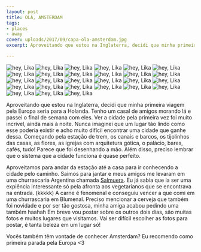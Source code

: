 ```yaml
---
layout: post
title: OLÁ, AMSTERDAM
tags:
- places
- away
cover: uploads/2017/09/capa-ola-amsterdam.jpg
excerpt: Aproveitando que estou na Inglaterra, decidi que minha primeira viagem pela Europa seria para a Holanda. Tenho um casal de amigos morando lá e passei o final de semana com eles. Ver a cidade pela primeira vez foi muito incrível, ainda mais à noite.

---
```


<img class="blog-post-image" src="{{ site.baseUrl }}/uploads/2017/09/amsterdam-dia1-01.jpg" alt="hey, Lika"/>

<img class="blog-post-image" src="{{ site.baseUrl }}/uploads/2017/09/amsterdam-dia1-02.jpg" alt="hey, Lika"/>

<img class="blog-post-image" src="{{ site.baseUrl }}/uploads/2017/09/amsterdam-dia1-03.jpg" alt="hey, Lika"/>

<img class="blog-post-image" src="{{ site.baseUrl }}/uploads/2017/09/amsterdam-dia1-04.jpg" alt="hey, Lika"/>

<img class="blog-post-image" src="{{ site.baseUrl }}/uploads/2017/09/amsterdam-dia1-05.jpg" alt="hey, Lika"/>

<img class="blog-post-image" src="{{ site.baseUrl }}/uploads/2017/09/amsterdam-dia1-06.jpg" alt="hey, Lika"/>

<img class="blog-post-image" src="{{ site.baseUrl }}/uploads/2017/09/amsterdam-dia1-07.jpg" alt="hey, Lika"/>

<img class="blog-post-image" src="{{ site.baseUrl }}/uploads/2017/09/amsterdam-dia1-08.jpg" alt="hey, Lika"/>

<img class="blog-post-image" src="{{ site.baseUrl }}/uploads/2017/09/amsterdam-dia1-09.jpg" alt="hey, Lika"/>

<img class="blog-post-image" src="{{ site.baseUrl }}/uploads/2017/09/amsterdam-dia1-10.jpg" alt="hey, Lika"/>

<img class="blog-post-image" src="{{ site.baseUrl }}/uploads/2017/09/amsterdam-dia1-11.jpg" alt="hey, Lika"/>

<img class="blog-post-image" src="{{ site.baseUrl }}/uploads/2017/09/amsterdam-dia1-12.jpg" alt="hey, Lika"/>

<img class="blog-post-image" src="{{ site.baseUrl }}/uploads/2017/09/amsterdam-dia1-13.jpg" alt="hey, Lika"/>

<img class="blog-post-image" src="{{ site.baseUrl }}/uploads/2017/09/amsterdam-dia1-14.jpg" alt="hey, Lika"/>

<img class="blog-post-image" src="{{ site.baseUrl }}/uploads/2017/09/amsterdam-dia1-15.jpg" alt="hey, Lika"/>

<img class="blog-post-image" src="{{ site.baseUrl }}/uploads/2017/09/amsterdam-dia1-16.jpg" alt="hey, Lika"/>

<img class="blog-post-image" src="{{ site.baseUrl }}/uploads/2017/09/amsterdam-dia1-17.jpg" alt="hey, Lika"/>

<img class="blog-post-image" src="{{ site.baseUrl }}/uploads/2017/09/amsterdam-dia1-18.jpg" alt="hey, Lika"/>

<img class="blog-post-image" src="{{ site.baseUrl }}/uploads/2017/09/amsterdam-dia1-19.jpg" alt="hey, Lika"/>

<img class="blog-post-image" src="{{ site.baseUrl }}/uploads/2017/09/amsterdam-dia1-20.jpg" alt="hey, Lika"/>

<img class="blog-post-image" src="{{ site.baseUrl }}/uploads/2017/09/amsterdam-dia1-21.jpg" alt="hey, Lika"/>

<img class="blog-post-image" src="{{ site.baseUrl }}/uploads/2017/09/amsterdam-dia1-22.jpg" alt="hey, Lika"/>

<img class="blog-post-image" src="{{ site.baseUrl }}/uploads/2017/09/amsterdam-dia1-23.jpg" alt="hey, Lika"/>

<img class="blog-post-image" src="{{ site.baseUrl }}/uploads/2017/09/amsterdam-dia1-24.jpg" alt="hey, Lika"/>

<img class="blog-post-image" src="{{ site.baseUrl }}/uploads/2017/09/amsterdam-dia1-25.jpg" alt="hey, Lika"/>

<img class="blog-post-image" src="{{ site.baseUrl }}/uploads/2017/09/amsterdam-dia1-26.jpg" alt="hey, Lika"/>

<img class="blog-post-image" src="{{ site.baseUrl }}/uploads/2017/09/amsterdam-dia1-27.jpg" alt="hey, Lika"/>

Aproveitando que estou na Inglaterra, decidi que minha primeira viagem pela Europa seria para a Holanda. Tenho um casal de amigos morando lá e passei o final de semana com eles. Ver a cidade pela primeira vez foi muito incrível, ainda mais à noite. Nunca imaginei que um lugar tão lindo como esse poderia existir e acho muito difícil encontrar uma cidade que ganhe dessa. Começando pela estação de trem, os canais e barcos, os tijolinhos das casas, as flores, as igrejas com arquitetura gótica, o palácio, bares, cafés, tudo! Parece que foi desenhando a mão. Além disso, preciso lembrar que o sistema que a cidade funciona é quase perfeito.

Aproveitamos para andar da estação até a casa para ir conhecendo a cidade pelo caminho. Saímos para jantar e meus amigos me levaram em uma churrascaria Argentina chamada <a href="http://sal-amsterdam.nl/" target="top">Salmuera</a>. Eu já sabia que ia ser uma expiência interessante só pela afronta aos vegetarianos que se encontrava na entrada. (kkkkk) A carne é fenomenal e conseguiu vencer a que comi em uma churrascaria em Blumenal. Preciso mencionar a cerveja que também foi novidade e por ser tão gostosa, minha amiga acabou pedindo uma também haahah Em breve vou postar sobre os outros dois dias, são muitas fotos e muitos lugares que visitamos. Vai ser difícil escolher as fotos para postar, é tanta beleza em um lugar só!

Vocês também têm vontade de conhecer Amsterdam? Eu recomendo como primeira parada pela Europa <3
